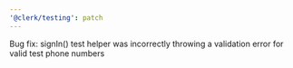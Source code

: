 ```yaml
---
'@clerk/testing': patch
---
```


Bug fix: signIn() test helper was incorrectly throwing a validation error for valid test phone numbers
